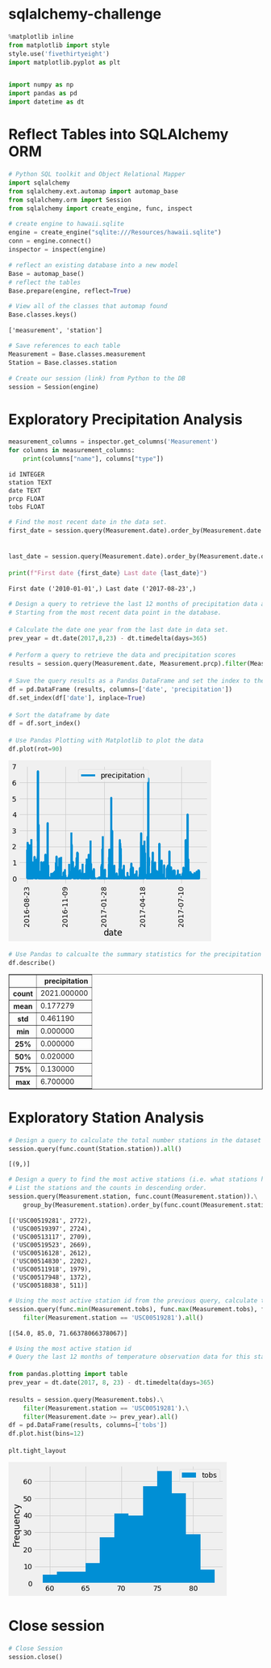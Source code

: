 # sqlalchemy-challenge

```python
%matplotlib inline
from matplotlib import style
style.use('fivethirtyeight')
import matplotlib.pyplot as plt
```


```python

```


```python
import numpy as np
import pandas as pd
import datetime as dt
```

# Reflect Tables into SQLAlchemy ORM


```python
# Python SQL toolkit and Object Relational Mapper
import sqlalchemy
from sqlalchemy.ext.automap import automap_base
from sqlalchemy.orm import Session
from sqlalchemy import create_engine, func, inspect
```


```python
# create engine to hawaii.sqlite
engine = create_engine("sqlite:///Resources/hawaii.sqlite")
conn = engine.connect()
inspector = inspect(engine)
```


```python
# reflect an existing database into a new model
Base = automap_base()
# reflect the tables
Base.prepare(engine, reflect=True)
```


```python
# View all of the classes that automap found
Base.classes.keys()
```




    ['measurement', 'station']




```python
# Save references to each table
Measurement = Base.classes.measurement
Station = Base.classes.station

```


```python
# Create our session (link) from Python to the DB
session = Session(engine)
```

# Exploratory Precipitation Analysis


```python
measurement_columns = inspector.get_columns('Measurement')
for columns in measurement_columns: 
    print(columns["name"], columns["type"])
```

    id INTEGER
    station TEXT
    date TEXT
    prcp FLOAT
    tobs FLOAT
    


```python
# Find the most recent date in the data set.
first_date = session.query(Measurement.date).order_by(Measurement.date.asc()).first()


last_date = session.query(Measurement.date).order_by(Measurement.date.desc()).first()

print(f"First date {first_date} Last date {last_date}")

```

    First date ('2010-01-01',) Last date ('2017-08-23',)
    


```python
# Design a query to retrieve the last 12 months of precipitation data and plot the results. 
# Starting from the most recent data point in the database. 

# Calculate the date one year from the last date in data set.
prev_year = dt.date(2017,8,23) - dt.timedelta(days=365)

# Perform a query to retrieve the data and precipitation scores
results = session.query(Measurement.date, Measurement.prcp).filter(Measurement.date >= prev_year).all()

# Save the query results as a Pandas DataFrame and set the index to the date column
df = pd.DataFrame (results, columns=['date', 'precipitation'])
df.set_index(df['date'], inplace=True)

# Sort the dataframe by date
df = df.sort_index()

# Use Pandas Plotting with Matplotlib to plot the data
df.plot(rot=90)


```



![png](https://github.com/Robert-W2019/sqlalchemy-challenge/blob/main/Output/output_13_1.png?raw=true)
    



```python
# Use Pandas to calcualte the summary statistics for the precipitation data
df.describe()
```




<div>

<table border="1" class="dataframe">
  <thead>
    <tr style="text-align: right;">
      <th></th>
      <th>precipitation</th>
    </tr>
  </thead>
  <tbody>
    <tr>
      <th>count</th>
      <td>2021.000000</td>
    </tr>
    <tr>
      <th>mean</th>
      <td>0.177279</td>
    </tr>
    <tr>
      <th>std</th>
      <td>0.461190</td>
    </tr>
    <tr>
      <th>min</th>
      <td>0.000000</td>
    </tr>
    <tr>
      <th>25%</th>
      <td>0.000000</td>
    </tr>
    <tr>
      <th>50%</th>
      <td>0.020000</td>
    </tr>
    <tr>
      <th>75%</th>
      <td>0.130000</td>
    </tr>
    <tr>
      <th>max</th>
      <td>6.700000</td>
    </tr>
  </tbody>
</table>
</div>



# Exploratory Station Analysis


```python
# Design a query to calculate the total number stations in the dataset
session.query(func.count(Station.station)).all()
```




    [(9,)]




```python
# Design a query to find the most active stations (i.e. what stations have the most rows?)
# List the stations and the counts in descending order.
session.query(Measurement.station, func.count(Measurement.station)).\
    group_by(Measurement.station).order_by(func.count(Measurement.station).desc()).all()
```




    [('USC00519281', 2772),
     ('USC00519397', 2724),
     ('USC00513117', 2709),
     ('USC00519523', 2669),
     ('USC00516128', 2612),
     ('USC00514830', 2202),
     ('USC00511918', 1979),
     ('USC00517948', 1372),
     ('USC00518838', 511)]




```python
# Using the most active station id from the previous query, calculate the lowest, highest, and average temperature.
session.query(func.min(Measurement.tobs), func.max(Measurement.tobs), func.avg(Measurement.tobs)).\
    filter(Measurement.station == 'USC00519281').all()


```




    [(54.0, 85.0, 71.66378066378067)]




```python
# Using the most active station id
# Query the last 12 months of temperature observation data for this station and plot the results as a histogram

from pandas.plotting import table
prev_year = dt.date(2017, 8, 23) - dt.timedelta(days=365)

results = session.query(Measurement.tobs).\
    filter(Measurement.station == 'USC00519281').\
    filter(Measurement.date >= prev_year).all()
df = pd.DataFrame(results, columns=['tobs'])
df.plot.hist(bins=12)

plt.tight_layout


```



    
![png](https://github.com/Robert-W2019/sqlalchemy-challenge/blob/main/Output/output_19_1.png?raw=true)
    


# Close session


```python
# Close Session
session.close()
```


```python

```